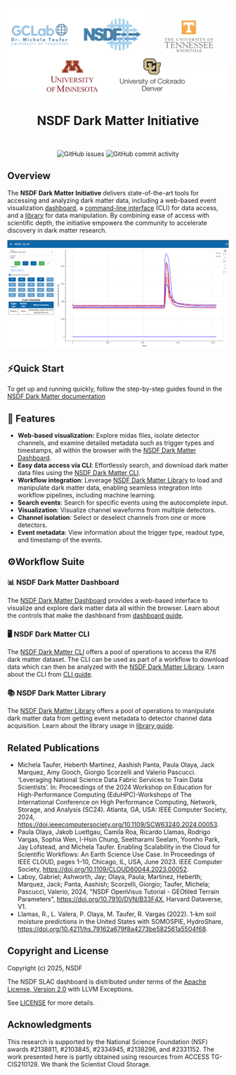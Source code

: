 <p align="center">
    <img src="./docs/assets/team/team_logo.png" width="1200" alt="Team logo">
</p>

<div align="center">
  <h1>NSDF Dark Matter Initiative</h1>
</div>
<br>
<p align="center">
  <a href="https://github.com/nsdf-fabric/nsdf-slac/issues" style="text-decoration:none;">
    <img src="https://img.shields.io/github/issues/nsdf-fabric/nsdf-slac" alt="GitHub issues">
  </a>
 <img src="https://img.shields.io/github/commit-activity/w/nsdf-fabric/nsdf-slac" alt="GitHub commit activity">
</p>

## Overview

The **NSDF Dark Matter Initiative** delivers state-of-the-art tools for accessing and analyzing dark matter data, including a web-based event visualization [dashboard](./dashboard), a [command-line interface](./nsdf_dark_matter_cli) (CLI) for data access,
and a [library](./nsdf_dark_matter) for data manipulation. By combining ease of access with scientific depth, the initiative empowers the community to accelerate discovery in dark matter research.

![Channel Dashboard](./docs/assets/dashboard/slacdashboard.png)

## ⚡Quick Start

To get up and running quickly, follow the step-by-step guides found in the [NSDF Dark Matter documentation](https://nsdf-fabric.github.io/nsdf-slac/)

## 🚀 Features

- **Web-based visualization:** Explore midas files, isolate detector channels, and examine detailed metadata such as trigger types and timestamps, all within the browser with the [NSDF Dark Matter Dashboard](https://services.nationalsciencedatafabric.org/darkmatter).
- **Easy data access via CLI**: Effortlessly search, and download dark matter data files using the [NSDF Dark Matter CLI](./docs/cli.md).
- **Workflow integration**: Leverage [NSDF Dark Matter Library](./docs/library.md) to load and manipulate dark matter data, enabling seamless integration into workflow pipelines, including machine learning.
- **Search events**: Search for specific events using the autocomplete input.
- **Visualization**: Visualize channel waveforms from multiple detectors.
- **Channel isolation**: Select or deselect channels from one or more detectors.
- **Event metadata**: View information about the trigger type, readout type, and timestamp of the events.

## ⚙️Workflow Suite

### 📊 NSDF Dark Matter Dashboard

The [NSDF Dark Matter Dashboard](https://services.nationalsciencedatafabric.org/darkmatter) provides a web-based interface to visualize and explore dark matter data all within the browser. Learn about the controls that make the dashboard from [dashboard guide](./docs/dashboard.md).

### 🖥️ NSDF Dark Matter CLI

The [NSDF Dark Matter CLI](./nsdf_dark_matter_cli) offers a pool of operations to access the R76 dark matter dataset. The CLI can be used as part of a workflow to download data which can
then be analyzed with the [NSDF Dark Matter Library](https://github.com/nsdf-fabric/nsdf-slac/tree/main/nsdf_dark_matter). Learn about the CLI from [CLI guide](./docs/cli.md).

### 📚 NSDF Dark Matter Library

The [NSDF Dark Matter Library](./nsdf_dark_matter) offers a pool of operations to manipulate dark matter data from getting event metadata to detector channel data acquisition. Learn about the library usage in [library guide](./docs/library.md).

## Related Publications

- Michela Taufer, Heberth Martinez, Aashish Panta, Paula Olaya, Jack Marquez, Amy Gooch, Giorgio Scorzelli and Valerio Pascucci. ‘Leveraging National Science Data Fabric Services to Train Data Scientists’. In: Proceedings of the 2024 Workshop on Education for High-Performance Computing (EduHPC)-Workshops of The International Conference on High Performance Computing, Network, Storage, and Analysis (SC24). Atlanta, GA, USA: IEEE Computer Society, 2024, https://doi.ieeecomputersociety.org/10.1109/SCW63240.2024.00053.
- Paula Olaya, Jakob Luettgau, Camila Roa, Ricardo Llamas, Rodrigo Vargas, Sophia Wen, I-Hsin Chung, Seetharami Seelam, Yoonho Park, Jay Lofstead, and Michela Taufer. Enabling Scalability in the Cloud for Scientific Workflows: An Earth Science Use Case. In Proceedings of IEEE CLOUD, pages 1–10, Chicago, IL, USA, June 2023. IEEE Computer Society, https://doi.org/10.1109/CLOUD60044.2023.00052.
- Laboy, Gabriel; Ashworth, Jay; Olaya, Paula; Martinez, Heberth; Marquez, Jack; Panta, Aashish; Scorzelli, Giorgio; Taufer, Michela; Pascucci, Valerio, 2024, "NSDF OpenVisus Tutorial - GEOtiled Terrain Parameters", https://doi.org/10.7910/DVN/B33F4X, Harvard Dataverse, V1.
- Llamas, R., L. Valera, P. Olaya, M. Taufer, R. Vargas (2022). 1-km soil moisture predictions in the United States with SOMOSPIE, HydroShare, https://doi.org/10.4211/hs.79162a679f8a4273be582561a5504f68.

## Copyright and License

Copyright (c) 2025, NSDF

The NSDF SLAC dashboard is distributed under terms of the [Apache License, Version 2.0](http://www.apache.org/licenses/LICENSE-2.0) with LLVM Exceptions.

See [LICENSE](./LICENSE) for more details.

## Acknowledgments

This research is supported by the National Science Foundation (NSF) awards #2138811, #2103845, #2334945, #2138296, and #2331152. The work presented here is partly obtained using resources from ACCESS TG-CIS210128. We thank the Scientist Cloud Storage.
